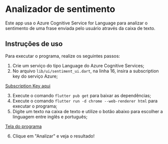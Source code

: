 # Analizador de sentimento

Este app usa o Azure Cognitive Service for Language para analizar o sentimento
de uma frase enviada pelo usuário através da caixa de texto.

## Instruções de uso

Para executar o programa, realize os seguintes passos:

1. Crie um serviço do tipo Language do Azure Cognitive Services;
2. No arquivo `lib/ui/sentiment_ui.dart`, na linha 16, insira a subscription
key do serviço Azure;


[Subscription Key aqui](./doc/sub_key.png)


3. Execute o comando `flutter pub get` para baixar as dependências;
4. Execute o comando `flutter run -d chrome --web-renderer html` para executar
o programa;
5. Digite um texto na caixa de texto e utilize o botão abaixo para escolher a
linguagem entre inglês e português;


[Tela do programa](./doc/screenshot.png)


6. Clique em "Analizar" e veja o resultado!
